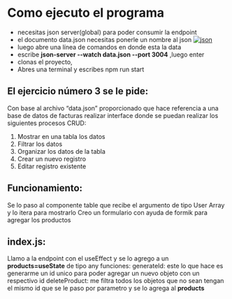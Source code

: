 
# Como ejecuto el programa
- necesitas json server(global) para poder consumir la endpoint
- el documento data.json necesitas ponerle un nombre al json
[![json](https://res.cloudinary.com/dhu6ga6hl/image/upload/v1646031863/dsehwsvqcd0qf0b1vpjy.png "json")](https://res.cloudinary.com/dhu6ga6hl/image/upload/v1646031863/dsehwsvqcd0qf0b1vpjy.png "json")
- luego abre una línea de comandos en donde esta la data
- escribe **json-server --watch data.json --port 3004** ,luego enter
- clonas el proyecto,
- Abres una terminal y escribes npm run start

##  El ejercicio número 3 se le pide:
Con base al archivo “data.json” proporcionado que hace referencia a una base de datos de
facturas realizar interface donde se puedan realizar los siguientes procesos CRUD:
1. Mostrar en una tabla los datos
2. Filtrar los datos
3. Organizar los datos de la tabla
4. Crear un nuevo registro
5. Editar registro existente
## Funcionamiento:
Se lo paso al componente table que recibe el argumento de tipo User Array y lo itera para mostrarlo
Creo un formulario con ayuda de formik para agregar los productos
## index.js:
Llamo a la endpoint con el useEffect y se lo agrego a un **products=useState** de tipo any
funciones:
generateId: este lo que hace es generarme un id unico para poder agregar un nuevo objeto con un respectivo id
deleteProduct: me filtra todos los objetos que no sean tengan el mismo id que se le paso por parametro y se lo agrega al **products**

